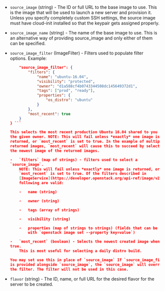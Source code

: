 <!-- Code generated from the comments of the RunConfig struct in builder/openstack/run_config.go; DO NOT EDIT MANUALLY -->

-   `source_image` (string) - The ID or full URL to the base image to use. This is the image that will
    be used to launch a new server and provision it. Unless you specify
    completely custom SSH settings, the source image must have cloud-init
    installed so that the keypair gets assigned properly.
    
-   `source_image_name` (string) - The name of the base image to use. This is an alternative way of
    providing source_image and only either of them can be specified.
    
-   `source_image_filter` (ImageFilter) - Filters used to populate filter options. Example:
    
    ``` json {
        "source_image_filter": {
            "filters": {
                "name": "ubuntu-16.04",
                "visibility": "protected",
                "owner": "d1a588cf4b0743344508dc145649372d1",
                "tags": ["prod", "ready"],
                "properties": {
                    "os_distro": "ubuntu"
                }
            },
            "most_recent": true
        }
    } ```
    
    This selects the most recent production Ubuntu 16.04 shared to you by
    the given owner. NOTE: This will fail unless *exactly* one image is
    returned, or `most_recent` is set to true. In the example of multiple
    returned images, `most_recent` will cause this to succeed by selecting
    the newest image of the returned images.
    
    -   `filters` (map of strings) - filters used to select a
    `source_image`.
        NOTE: This will fail unless *exactly* one image is returned, or
        `most_recent` is set to true. Of the filters described in
        [ImageService](https://developer.openstack.org/api-ref/image/v2/), the
        following are valid:
    
        -   name (string)
    
        -   owner (string)
    
        -   tags (array of strings)
    
        -   visibility (string)
    
        -   properties (map of strings to strings) (fields that can be set
            with `openstack image set --property key=value`)
    
    -   `most_recent` (boolean) - Selects the newest created image when
    true.
        This is most useful for selecting a daily distro build.
    
    You may set use this in place of `source_image` If `source_image_filter`
    is provided alongside `source_image`, the `source_image` will override
    the filter. The filter will not be used in this case.
    
-   `flavor` (string) - The ID, name, or full URL for the desired flavor for the server to be
    created.
    